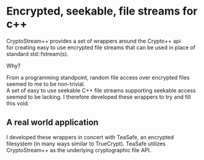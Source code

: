 Encrypted, seekable, file streams for c++
=========================================

CryptoStream++ provides a set of wrappers around the Crypto++ api  
for creating easy to use encrypted file streams 
that can be used in place of standard std::fstream(s).

Why?

From a programming standpoint, 
random file access over encrypted files seemed to me to be non-trivial.  
A set of easy to use
seekable C++ file streams supporting seekable access seemed to be lacking.
I therefore developed these wrappers to try and fill this void.

A real world application
------------------------
I developed these wrappers in concert with TeaSafe, an encrypted filesystem 
(in many ways similar to TrueCrypt). TeaSafe utilizes CryptoStream++ 
as the underlying cryptographic file API.

